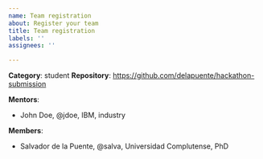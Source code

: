 ```yaml
---
name: Team registration
about: Register your team
title: Team registration
labels: ''
assignees: ''

---
```


**Category**: student <!-- choose "student" or "general". -->
**Repository**: https://github.com/delapuente/hackathon-submission <!-- indicate the GitHub repository with the submission -->

**Mentors**: 
- John Doe, @jdoe, IBM, industry <!-- Indicate full name, Qiskit Slack handler, institution, and background -->

**Members**: <!-- up to 6 members per term -->
- Salvador de la Puente, @salva, Universidad Complutense, PhD <!-- Indicate full name, Qiskit Slack handler, institution and program, if you are an student -->
